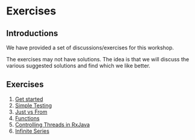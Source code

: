 # Exercises

## Introductions

We have provided a set of discussions/exercises for this workshop.

The exercises may not have solutions.
The idea is that we will discuss the various suggested solutions and find which we like better.

## Exercises

1. [Get started](get_started/instructions.md)
1. [Simple Testing](simple_asserts/instructions.md)
1. [Just vs From](just_vs_from/instructions.md)
1. [Functions](functions/instructions.md)
1. [Controlling Threads in RxJava](threads/instructions.md)
1. [Infinite Series](infinite_series/instructions.md)
